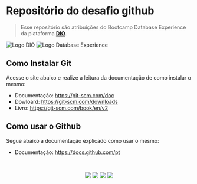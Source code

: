 # Repositório do desafio github

> Esse repositório são atribuições do Bootcamp Database Experience da plataforma **[DIO](https://dio.me)**.

![Logo DIO](/assets/images/Dio_logo.png) ![Logo Database Experience](/assets/images/Database_Experience_logo.png)


## Como Instalar Git 

Acesse o site abaixo e realize a leitura da documentação de como instalar o mesmo:

- Documentação: https://git-scm.com/doc
- Dowloard: https://git-scm.com/downloads
- Livro: https://git-scm.com/book/en/v2

## Como usar o Github

Segue abaixo a documentação explicado como usar o mesmo:

- Documentação: https://docs.github.com/pt

 ##

<div align="center"><br>
  <a href="https://instagram.com/daniel.c.neto" target="_blank"><img src="https://img.shields.io/badge/-Instagram-%23E4405F?style=for-the-badge&logo=instagram&logoColor=white" target="_blank"></a>
  <a href = "danielcoutinhoneto@gmail.com"><img src="https://img.shields.io/badge/-Gmail-%23333?style=for-the-badge&logo=gmail&logoColor=white" target="_blank"></a>
  <a href = "https://api.whatsapp.com/send?phone=55071991095725"><img src="https://img.shields.io/badge/WhatsApp-25D366?style=for-the-badge&logo=whatsapp&logoColor=white" target="_blank"></a>
  <a href="https://br.linkedin.com/in/daniel-coutinho-neto" target="_blank"><img src="https://img.shields.io/badge/-LinkedIn-%230077B5?style=for-the-badge&logo=linkedin&logoColor=white" target="_blank"></a> 
</div>
